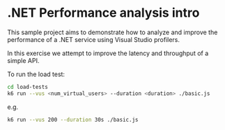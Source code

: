 # .NET Performance analysis intro

This sample project aims to demonstrate how to analyze and improve the performance of a .NET
service using Visual Studio profilers.

In this exercise we attempt to improve the latency and throughput of a simple API.

To run the load test:

```sh
cd load-tests
k6 run --vus <num_virtual_users> --duration <duration> ./basic.js
```

e.g.

```sh
k6 run --vus 200 --duration 30s ./basic.js
```
